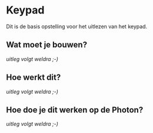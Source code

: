 # Keypad

Dit is de basis opstelling voor het uitlezen van het keypad.

## Wat moet je bouwen?

_uitleg volgt weldra ;-)_

## Hoe werkt dit?

_uitleg volgt weldra ;-)_

## Hoe doe je dit werken op de Photon?

_uitleg volgt weldra ;-)_

